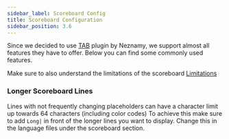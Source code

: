 ```yaml
---
sidebar_label: Scoreboard Config
title: Scoreboard Configuration
sidebar_position: 3.6
---
```


Since we decided to use [TAB](https://github.com/NEZNAMY/TAB) plugin by Neznamy, we support almost all features they have to offer. Below you can find some commonly used features.

Make sure to also understand the limitations of the scoreboard [Limitations](https://github.com/NEZNAMY/TAB/wiki/Feature-guide:-Scoreboard#limitations)

### Longer Scoreboard Lines 
Lines with not frequently changing placeholders can have a character limit up towards 64 characters (including color codes)
To achieve this make sure to add `Long|` in front of the longer lines you want to display. Change this in the language files under the scoreboard section.